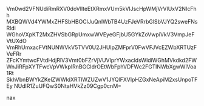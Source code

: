 Vm0wd2VFNUdiRmRXV0doVllteEtXRmxVUm5kVlJscHpWMjVrVlUxV2NIcFhh
MXBQWVd4YWMxZHFSbHBOClJuQnlWbTB4UzFJeVRrbGlSbVJYQ2sweFNsRldi
WGhoVXpKT2MxZHVSbGRpUmxwWVEyeGFjbU5GYkZoVwpiVkV3VmpJeFVtUXdO
VmRhUmxacFVtNUNWVkV5TVV0U2JHUlpZMFprV0FwVFJVcEZWbXRTUzFVeFRr
ZFcKYmtwcFVtdHdjRlV3Vmt0bFZrVjVUVlprYWxacldsWldiWGhMVkdkd2FW
WnJiRFpXYTFwcVpVWkplRnBGCldrOEtWbFphVDFWc2FGTlNWbXgwWlVoa1Rt
SkhVbnBWYkZKelZWWldXRTlWZUZwV1JYQlFXVlpHZGxNeApiM2xsUnpoTFEy
NUdlR1ZuUFQwS0NtaHVkZz09Cgp0cnM=

nax